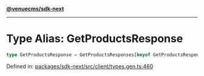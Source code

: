 [**@venuecms/sdk-next**](../Index.md)

***

# Type Alias: GetProductsResponse

```ts
type GetProductsResponse = GetProductsResponses[keyof GetProductsResponses];
```

Defined in: [packages/sdk-next/src/client/types.gen.ts:460](https://github.com/venuecms/sdk/blob/93f6bf3ae5c71ab7e4dd72baca4ddff927ddbc9f/packages/sdk-next/src/client/types.gen.ts#L460)
